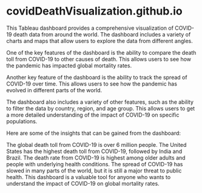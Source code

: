 # covidDeathVisualization.github.io

This Tableau dashboard provides a comprehensive visualization of COVID-19 death data from around the world. The dashboard includes a variety of charts and maps that allow users to explore the data from different angles.

One of the key features of the dashboard is the ability to compare the death toll from COVID-19 to other causes of death. This allows users to see how the pandemic has impacted global mortality rates.

Another key feature of the dashboard is the ability to track the spread of COVID-19 over time. This allows users to see how the pandemic has evolved in different parts of the world.

The dashboard also includes a variety of other features, such as the ability to filter the data by country, region, and age group. This allows users to get a more detailed understanding of the impact of COVID-19 on specific populations.

Here are some of the insights that can be gained from the dashboard:

The global death toll from COVID-19 is over 6 million people.
The United States has the highest death toll from COVID-19, followed by India and Brazil.
The death rate from COVID-19 is highest among older adults and people with underlying health conditions.
The spread of COVID-19 has slowed in many parts of the world, but it is still a major threat to public health.
This dashboard is a valuable tool for anyone who wants to understand the impact of COVID-19 on global mortality rates.
